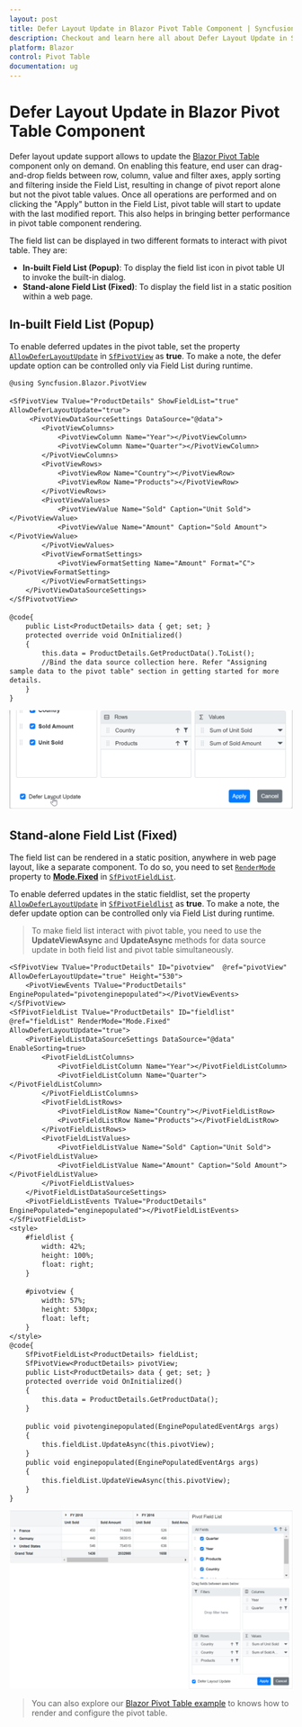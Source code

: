 ```yaml
---
layout: post
title: Defer Layout Update in Blazor Pivot Table Component | Syncfusion
description: Checkout and learn here all about Defer Layout Update in Syncfusion Blazor Pivot Table component and more.
platform: Blazor
control: Pivot Table
documentation: ug
---
```


# Defer Layout Update in Blazor Pivot Table Component

Defer layout update support allows to update the [Blazor Pivot Table](https://www.syncfusion.com/blazor-components/blazor-pivot-table) component only on demand. On enabling this feature, end user can drag-and-drop fields between row, column, value and filter axes, apply sorting and filtering inside the Field List, resulting in change of pivot report alone but not the pivot table values. Once all operations are performed and on clicking the "Apply" button in the Field List, pivot table will start to update with the last modified report. This also helps in bringing better performance in pivot table component rendering.

The field list can be displayed in two different formats to interact with pivot table. They are:

* **In-built Field List (Popup)**: To display the field list icon in pivot table UI to invoke the built-in dialog.
* **Stand-alone Field List (Fixed)**: To display the field list in a static position within a web page.

## In-built Field List (Popup)

To enable deferred updates in the pivot table, set the property [`AllowDeferLayoutUpdate`](https://help.syncfusion.com/cr/blazor/Syncfusion.Blazor.PivotView.SfPivotView-1.html#Syncfusion_Blazor_PivotView_SfPivotView_1_AllowDeferLayoutUpdate) in [`SfPivotView`](https://help.syncfusion.com/cr/blazor/Syncfusion.Blazor.PivotView.SfPivotView-1.html) as **true**. To make a note, the defer update option can be controlled only via Field List during runtime.

```cshtml
@using Syncfusion.Blazor.PivotView

<SfPivotView TValue="ProductDetails" ShowFieldList="true" AllowDeferLayoutUpdate="true">
     <PivotViewDataSourceSettings DataSource="@data">
        <PivotViewColumns>
            <PivotViewColumn Name="Year"></PivotViewColumn>
            <PivotViewColumn Name="Quarter"></PivotViewColumn>
        </PivotViewColumns>
        <PivotViewRows>
            <PivotViewRow Name="Country"></PivotViewRow>
            <PivotViewRow Name="Products"></PivotViewRow>
        </PivotViewRows>
        <PivotViewValues>
            <PivotViewValue Name="Sold" Caption="Unit Sold"></PivotViewValue>
            <PivotViewValue Name="Amount" Caption="Sold Amount"></PivotViewValue>
        </PivotViewValues>
        <PivotViewFormatSettings>
            <PivotViewFormatSetting Name="Amount" Format="C"></PivotViewFormatSetting>
        </PivotViewFormatSettings>
    </PivotViewDataSourceSettings>
</SfPivotvotView>

@code{
    public List<ProductDetails> data { get; set; }
    protected override void OnInitialized()
    {
        this.data = ProductDetails.GetProductData().ToList();
        //Bind the data source collection here. Refer "Assigning sample data to the pivot table" section in getting started for more details.
    }
}

```

![output](images/fieldlist_deferupdate.png)

## Stand-alone Field List (Fixed)

The field list can be rendered in a static position, anywhere in web page layout, like a separate component. To do so, you need to set [`RenderMode`](https://help.syncfusion.com/cr/blazor/Syncfusion.Blazor.PivotView.SfPivotFieldList-1.html#Syncfusion_Blazor_PivotView_SfPivotFieldList_1_RenderMode) property to [**Mode.Fixed**](https://help.syncfusion.com/cr/blazor/Syncfusion.Blazor.PivotView.Mode.html) in [`SfPivotFieldList`](https://help.syncfusion.com/cr/blazor/Syncfusion.Blazor.PivotView.SfPivotFieldList-1.html).

To enable deferred updates in the static fieldlist, set the property [`AllowDeferLayoutUpdate`](https://help.syncfusion.com/cr/blazor/Syncfusion.Blazor.PivotView.SfPivotFieldList-1.html#Syncfusion_Blazor_PivotView_SfPivotFieldList_1_AllowDeferLayoutUpdate) in [`SfPivotFieldlist`](https://help.syncfusion.com/cr/blazor/Syncfusion.Blazor.PivotView.SfPivotFieldList-1.html) as **true**. To make a note, the defer update option can be controlled only via Field List during runtime.

> To make field list interact with pivot table, you need to use the **UpdateViewAsync** and **UpdateAsync** methods for data source update in both field list and pivot table simultaneously.

```cshtml
<SfPivotView TValue="ProductDetails" ID="pivotview"  @ref="pivotView" AllowDeferLayoutUpdate="true" Height="530">
    <PivotViewEvents TValue="ProductDetails" EnginePopulated="pivotenginepopulated"></PivotViewEvents>
</SfPivotView>
<SfPivotFieldList TValue="ProductDetails" ID="fieldlist" @ref="fieldList" RenderMode="Mode.Fixed" AllowDeferLayoutUpdate="true">
    <PivotFieldListDataSourceSettings DataSource="@data" EnableSorting=true>
        <PivotFieldListColumns>
            <PivotFieldListColumn Name="Year"></PivotFieldListColumn>
            <PivotFieldListColumn Name="Quarter"></PivotFieldListColumn>
        </PivotFieldListColumns>
        <PivotFieldListRows>
            <PivotFieldListRow Name="Country"></PivotFieldListRow>
            <PivotFieldListRow Name="Products"></PivotFieldListRow>
        </PivotFieldListRows>
        <PivotFieldListValues>
            <PivotFieldListValue Name="Sold" Caption="Unit Sold"></PivotFieldListValue>
            <PivotFieldListValue Name="Amount" Caption="Sold Amount"></PivotFieldListValue>
        </PivotFieldListValues>
    </PivotFieldListDataSourceSettings>
    <PivotFieldListEvents TValue="ProductDetails" EnginePopulated="enginepopulated"></PivotFieldListEvents>
</SfPivotFieldList>
<style>
    #fieldlist {
        width: 42%;
        height: 100%;
        float: right;
    }

    #pivotview {
        width: 57%;
        height: 530px;
        float: left;
    }
</style>
@code{
    SfPivotFieldList<ProductDetails> fieldList;
    SfPivotView<ProductDetails> pivotView;
    public List<ProductDetails> data { get; set; }
    protected override void OnInitialized()
    {
        this.data = ProductDetails.GetProductData();
    }

    public void pivotenginepopulated(EnginePopulatedEventArgs args)
    {
        this.fieldList.UpdateAsync(this.pivotView);
    }
    public void enginepopulated(EnginePopulatedEventArgs args)
    {
        this.fieldList.UpdateViewAsync(this.pivotView);
    }
}

```

![output](images/defer-update-static.png)

> You can also explore our [Blazor Pivot Table example](https://blazor.syncfusion.com/demos/pivot-table/default-functionalities?theme=bootstrap4) to knows how to render and configure the pivot table.